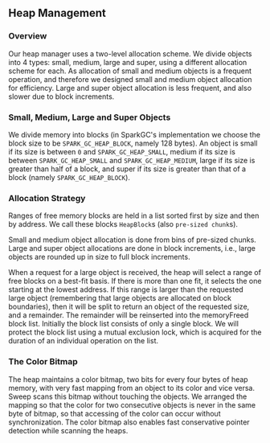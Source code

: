 ## Heap Management

### Overview
Our heap manager uses a two-level allocation scheme. We divide objects into 4 types: small, medium, large and super, using a different allocation scheme for each. As allocation of small and medium objects is a frequent operation, and therefore we designed small and medium object allocation for efficiency. Large and super object allocation is less frequent, and also slower due to block increments.

### Small, Medium, Large and Super Objects
We divide memory into blocks (in SparkGC's implementation we choose the block size to be `SPARK_GC_HEAP_BLOCK`, namely 128 bytes). An object is small if its size is between `0` and `SPARK_GC_HEAP_SMALL`, medium if its size is between `SPARK_GC_HEAP_SMALL` and `SPARK_GC_HEAP_MEDIUM`, large if its size is greater than half of a block, and super if its size is greater than that of a block (namely `SPARK_GC_HEAP_BLOCK`). 

### Allocation Strategy
Ranges of free memory blocks are held in a list sorted first by size and then by address. We call these blocks `HeapBlock`s (also `pre-sized chunk`s).

Small and medium object allocation is done from bins of pre-sized chunks. Large and super object allocations are done in block increments, i.e., large objects are rounded up in size to full block increments.

When a request for a large object is received, the heap will select a range of free blocks on a best-fit basis. If there is more than one fit, it selects the one starting at the lowest address. If this range is larger than the requested large object (remembering that large objects are allocated on block boundaries), then it will be split to return an object of the requested size, and a remainder. The remainder will be reinserted into the memoryFreed block list. Initially the block list consists of only a single block. We will protect the block list using a mutual exclusion lock, which is acquired for the duration of an individual operation on the list.

### The Color Bitmap
The heap maintains a color bitmap, two bits for every four bytes of heap memory, with very fast mapping from an object to its color and vice versa. 
Sweep scans this bitmap without touching the objects. We arranged the mapping so that the color for two consecutive objects is never in the same byte of bitmap, so that accessing of the color can occur without synchronization. 
The color bitmap also enables fast conservative pointer detection while scanning the heaps.
